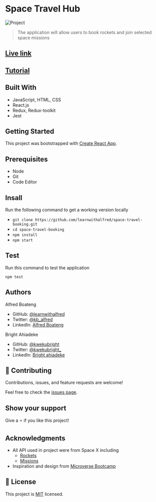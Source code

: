# Space Travel Hub

![Project](./src/assets/project.png)

> The application will allow users to book rockets and join selected space missions

## [Live link](https://space-travel-hub-rockets.netlify.app/)

## [Tutorial](https://medium.com/@learnwithalfred/react-with-redux-toolkit-and-createasyncthunk-complementary-guide-c3a3bb2a1113)

## Built With

- JavaScript, HTML, CSS
- React.js
- Redux, Redux-toolkit
- Jest

## Getting Started

This project was bootstrapped with [Create React App](https://github.com/facebook/create-react-app).

## Prerequisites

- Node
- Git
- Code Editor

## Insall

Run the following command to get a working version locally

- `git clone https://github.com/learnwithalfred/space-travel-booking.git`
- `cd space-travel-booking`
- `npm install`
- `npm start`

## Test

Run this command to test the application

`npm test`

## Authors

Alfred Boateng

- GitHub: [@learnwithalfred](https://github.com/learnwithalfred)
- Twitter: [@kb_alfred](https://twitter.com/kb_alfred)
- LinkedIn: [Alfred Boateng](https://www.linkedin.com/in/learnwithalfred/)

Bright Ahiadeke

- GitHub: [@kwekubright](https://github.com/kwekubright)
- Twitter: [@kwekubright_](https://twitter.com/kwekubright_)
- LinkedIn: [Bright ahiadeke](https://www.linkedin.com/in/kwekubright/)

## 🤝 Contributing

Contributions, issues, and feature requests are welcome!

Feel free to check the [issues page](../../issues/).

## Show your support

Give a ⭐️ if you like this project!

## Acknowledgments

- All API used in project were from Space X including
  - [Rockets](https://api.spacexdata.com/v3/rockets)
  - [Missions](https://api.spacexdata.com/v3/missions)
- Inspiration and design from [Microverse Bootcamp](https://www.microverse.org/)

## 📝 License

This project is [MIT](./MIT.md) licensed.
